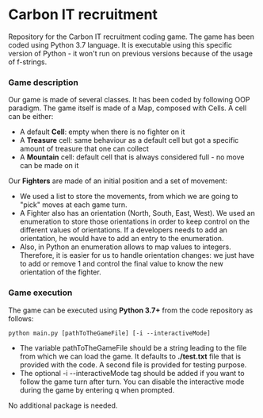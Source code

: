 # Carbon IT recruitment

Repository for the Carbon IT recruitment coding game. The game has been coded using Python 3.7 language. It is executable using this specific version of Python - it won't run on previous versions because of the usage of f-strings.

### Game description

Our game is made of several classes. It has been coded by following OOP paradigm. The game itself is made of a Map, composed with Cells.
A cell can be either:
  - A default **Cell**: empty when there is no fighter on it
  - A **Treasure** cell: same behaviour as a default cell but got a specific amount of treasure that one can collect
  - A **Mountain** cell: default cell that is always considered full - no move can be made on it

Our **Fighters** are made of an initial position and a set of movement:
  - We used a list to store the movements, from which we are going to "pick" moves at each game turn.
  - A Fighter also has an orientation (North, South, East, West). We used an enumeration to store those orientations in order to keep control on the different values of orientations. If a developers needs to add an orientation, he would have to add an entry to the enumeration.
  - Also, in Python an enumeration allows to map values to integers. Therefore, it is easier for us to handle orientation changes: we just have to add or remove 1 and control the final value to know the new orientation of the fighter.

### Game execution

The game can be executed using **Python 3.7+** from the code repository as follows:

```
python main.py [pathToTheGameFile] [-i --interactiveMode]
```

  - The variable pathToTheGameFile should be a string leading to the file from which we can load the game. It defaults to **./test.txt** file that is provided with the code. A second file is provided for testing purpose.
  - The optional -i --interactiveMode tag should be added if you want to follow the game turn after turn. You can disable the interactive mode during the game by entering q when prompted.
  
No additional package is needed.
